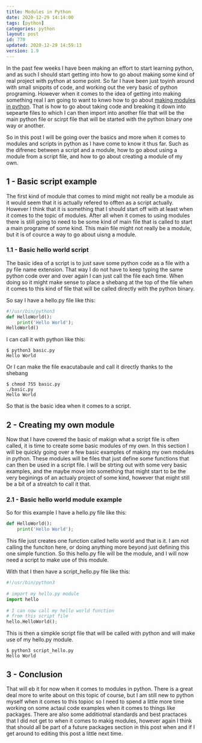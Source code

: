 ```yaml
---
title: Modules in Python
date: 2020-12-29 14:14:00
tags: [python]
categories: python
layout: post
id: 770
updated: 2020-12-29 14:59:13
version: 1.9
---
```


In the past few weeks I have been making an effort to start learning python, and as such I should start getting into how to go about making some kind of real project with python at some point. So far I have been just toyinh around with small snippits of code, and working out the very basic of python programing. However when it comes to the idea of getting into making something real I am going to want to knwo how to go about [making modules in python](https://docs.python.org/3.7/tutorial/modules.html). That is how to go about taking code and breaking it down into sepearte files to which I can then import into another file that will be the main python file or scirpt file that will be started with the python binary one way or another.

So in this post I will be going over the basics and more when it comes to modules and scripts in python as I have come to know it thus far. Such as the difrenec between a script and a module, how to go about using a module from a script file, and how to go about creating a module of my own.

<!-- more -->

## 1 - Basic script example

The first kind of module that comes to mind might not really be a module as it would seem that it is actually refered to offten as a script actually. However I think that it is something that I should start off with at least when it comes to the topic of modules. After all when it comes to using modules there is still going to need to be some kind of main file that is called to start a main programe of some kind. This main file might not really be a module, but it is of cource a way to go about uisng a module.

### 1.1 - Basic hello world script

The basic idea of a script is to just save some python code as a file with a py file name extension. That way I do not have to keep typing the same python code over and over again I can just call the file each time. When doing so it might make sense to place a shebang at the top of the file when it comes to this kind of file that will be called directly with the python binary.

So say I have a hello.py file like this:

```python
#!/usr/bin/python3
def HelloWorld():
    print('Hello World');
HelloWorld()
```

I can call it with python like this:

```
$ python3 basic.py
Hello World
```

Or I can make the file exacutabaule and call it directly thanks to the shebang

```
$ chmod 755 basic.py
./basic.py
Hello World
```

So that is the basic idea when it comes to a script.

## 2 - Creating my own module

Now that I have covered the basic of makign what a script file is often called, it is time to create some basic modules of my own. In this section I will be quickly going over a few basic examples of making my own modules in python. These modules will be files that just define some functions that can then be used in a script file. I will be strting out with some very basic examples, and the maybe move into something that might start to be the very beginings of an actualy project of some kind, however that might still be a bit of a streatch to call it that.

### 2.1 - Basic hello world module example

So for this example I have a hello.py file like this:

```python
def HelloWorld():
    print('Hello World');
```

This file just creates one function called hello world and that is it. I am not calling the funciton here, or doing anything more beyond just defining this one simple function. So this hello.py file will be the module, and I will now need a script to make use of this module.

With that I then have a script\_hello.py file like this:

```python
#!/usr/bin/python3
 
# import my hello.py module
import hello
 
# I can now call my hello world function
# from this script file
hello.HelloWorld();
```

This is then a simpkle script file that will be called with python and will make use of my hello.py module.

```
$ python3 script_hello.py
Hello World
```

## 3 - Conclusion

That will eb it for now when it comes to modules in python. There is a great deal more to write about on this topic of course, but I am still new to python myself when it comes to this topioc so I need to spend a little more time working on some actaul code examples when it comes to things like packages. There are also some additiotnal standards and best practaces that I did not get to when it comes to makig modules, however again I think that should all be part of a future packages section in this post when  and if I get around to editing this post a little next time.
